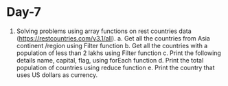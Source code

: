 # Day-7
1. Solving problems using array functions on rest countries data (https://restcountries.com/v3.1/all).
a. Get all the countries from Asia continent /region using Filter function
b. Get all the countries with a population of less than 2 lakhs using Filter function
c. Print the following details name, capital, flag, using forEach function
d. Print the total population of countries using reduce function
e. Print the country that uses US dollars as currency.
